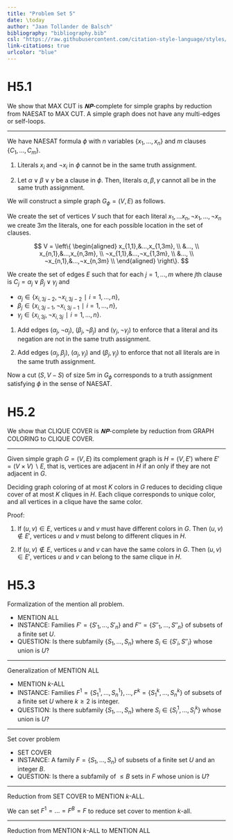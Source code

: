 ```yaml
---
title: "Problem Set 5"
date: \today
author: "Jaan Tollander de Balsch"
bibliography: "bibliography.bib"
csl: "https://raw.githubusercontent.com/citation-style-language/styles/master/harvard-anglia-ruskin-university.csl"
link-citations: true
urlcolor: "blue"
---
```

# H5.1
We show that MAX CUT is $𝐍𝐏$-complete for simple graphs by reduction from NAESAT to MAX CUT. A simple graph does not have any multi-edges or self-loops.

---

We have NAESAT formula $ϕ$ with $n$ variables $\{x_1,...,x_n\}$ and $m$ clauses $\{C_1,...,C_m\}.$

1) Literals $x_i$ and $¬x_i$ in $ϕ$ cannot be in the same truth assignment.

2) Let $α∨β∨γ$ be a clause in $ϕ$. Then, literals $α,β,γ$ cannot all be in the same truth assignment.

We will construct a simple graph $G_ϕ=(V,E)$ as follows.

We create the set of vertices $V$ such that for each literal $x_1,...x_n,¬x_1,...,¬x_n$ we create $3m$ the literals, one for each possible location in the set of clauses.

$$
V = \left\{
\begin{aligned}
x_{1,1},&...,x_{1,3m}, \\
&..., \\
x_{n,1},&...,x_{n,3m}, \\
¬x_{1,1},&...,¬x_{1,3m}, \\
&..., \\
¬x_{n,1},&...,¬x_{n,3m} \\
\end{aligned}
\right\}.
$$

<!-- All literals in each row are required to have the same truth assignment. -->

We create the set of edges $E$ such that for each $j=1,...,m$ where $j$th clause is $C_j=α_j∨β_j∨γ_j$ and

* $α_j∈\{x_{i,3j-2},¬x_{i,3j-2} ∣ i=1,...,n\}$, 
* $β_j∈\{x_{i,3j-1},¬x_{i,3j-1} ∣ i=1,...,n\}$, 
* $γ_j∈\{x_{i,3j},¬x_{i,3j} ∣ i=1,...,n\}$.

1) Add edges $(α_j,¬α_j)$, $(β_j,¬β_j)$ and $(γ_j,¬γ_j)$ to enforce that a literal and its negation are not in the same truth assignment.

2) Add edges $(α_j,β_j)$, $(α_j,γ_j)$ and $(β_j,γ_j)$ to enforce that not all literals are in the same truth assignment.

Now a cut $(S,V-S)$ of size $5m$ in $G_ϕ$ corresponds to a truth assignment satisfying $ϕ$ in the sense of NAESAT.


# H5.2
We show that CLIQUE COVER is $𝐍𝐏$-complete by reduction from GRAPH COLORING to CLIQUE COVER.

---

Given simple graph $G=(V,E)$ its complement graph is $H=(V,E')$ where $E'=(V×V)∖E,$ that is, vertices are adjacent in $H$ if an only if they are not adjacent in $G.$

Deciding graph coloring of at most $K$ colors in $G$ reduces to deciding clique cover of at most $K$ cliques in $H.$ Each clique corresponds to unique color, and all vertices in a clique have the same color.

Proof: 

1) If $(u,v)∈E$, vertices $u$ and $v$ must have different colors in $G$. Then $(u,v)∉E'$, vertices $u$ and $v$ must belong to different cliques in $H$.

2) If $(u,v)∉E$, vertices $u$ and $v$ can have the same colors in $G$. Then $(u,v)∈E'$, vertices $u$ and $v$ can belong to the same clique in $H$.


# H5.3
Formalization of the mention all problem.

* MENTION ALL
* INSTANCE: Families $F'=\{S'_1,...,S'_n\}$ and $F''=\{S''_1,...,S''_n\}$ of subsets of a finite set $U.$
* QUESTION: Is there subfamily $\{S_1,...,S_n\}$ where $S_i∈\{S'_i,S''_i\}$ whose union is $U?$

---

Generalization of MENTION ALL

* MENTION $k$-ALL
* INSTANCE: Families $F^1=\{S^1_1,...,S^1_n\}, ..., F^k=\{S^k_1,...,S^k_n\}$ of subsets of a finite set $U$ where $k≥2$ is integer.
* QUESTION: Is there subfamily $\{S_1,...,S_n\}$ where $S_i∈\{S_i^1,...,S_i^k\}$ whose union is $U?$

---

Set cover problem

* SET COVER
* INSTANCE: A family $F=\{S_1,...,S_n\}$ of subsets of a finite set $U$ and an integer $B.$
* QUESTION: Is there a subfamily of $≤B$ sets in $F$ whose union is $U?$

---

Reduction from SET COVER to MENTION $k$-ALL.

We can set $F^1=...=F^B=F$ to reduce set cover to mention $k$-all.

---

Reduction from MENTION $k$-ALL to MENTION ALL



<!-- # References -->
